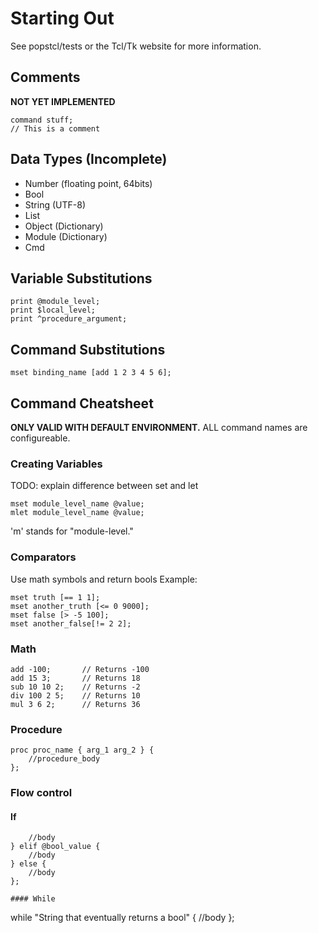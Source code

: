 # Starting Out
See popstcl/tests or the Tcl/Tk website for more information.

## Comments
**NOT YET IMPLEMENTED**

~~~
command stuff;
// This is a comment
~~~

## Data Types (Incomplete)
* Number (floating point, 64bits)
* Bool
* String (UTF-8)
* List
* Object (Dictionary)
* Module (Dictionary)
* Cmd

## Variable Substitutions
~~~
print @module_level;
print $local_level;
print ^procedure_argument;
~~~

## Command Substitutions
~~~
mset binding_name [add 1 2 3 4 5 6];
~~~

## Command Cheatsheet
**ONLY VALID WITH DEFAULT ENVIRONMENT.** ALL command names are configureable.

### Creating Variables

TODO: explain difference between set and let
~~~
mset module_level_name @value;
mlet module_level_name @value;
~~~
'm' stands for "module-level."

### Comparators
Use math symbols and return bools
Example:
~~~
mset truth [== 1 1];
mset another_truth [<= 0 9000];
mset false [> -5 100];
mset another_false[!= 2 2];
~~~


### Math
~~~
add -100; 		// Returns -100
add 15 3; 		// Returns 18
sub 10 10 2; 	// Returns -2
div 100 2 5; 	// Returns 10
mul 3 6 2; 		// Returns 36
~~~

### Procedure

~~~
proc proc_name { arg_1 arg_2 } {
	//procedure_body
};
~~~

### Flow control

#### If
~~~ if @bool_value {
	//body
} elif @bool_value {
	//body
} else {
	//body
};

#### While
~~~
while "String that eventually returns a bool" {
	//body
};
~~~
